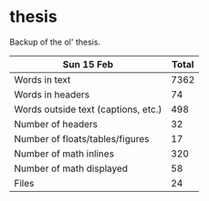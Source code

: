 thesis
======
Backup of the ol' thesis.

Sun 15 Feb | Total
---|---
Words in text| 7362
Words in headers| 74
Words outside text (captions, etc.)| 498
Number of headers| 32
Number of floats/tables/figures| 17
Number of math inlines| 320
Number of math displayed| 58
Files| 24

